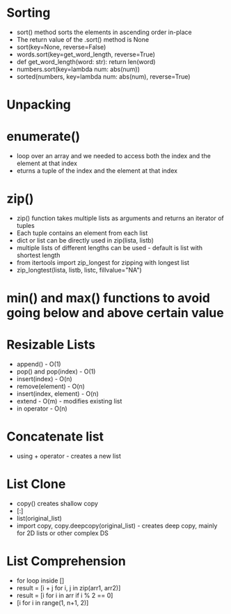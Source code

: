 # Sorting
  * sort() method sorts the elements in ascending order in-place
  * The return value of the .sort() method is None
  * sort(key=None, reverse=False)
  * words.sort(key=get_word_length, reverse=True)
  * def get_word_length(word: str): return len(word)
  * numbers.sort(key=lambda num: abs(num))
  * sorted(numbers, key=lambda num: abs(num), reverse=True)

# Unpacking
# enumerate()
  * loop over an array and we needed to access both the index and the element at that index
  * eturns a tuple of the index and the element at that index
    
# zip()
  * zip() function takes multiple lists as arguments and returns an iterator of tuples
  * Each tuple contains an element from each list
  * dict or list can be directly used in zip(lista, listb)
  * multiple lists of different lengths can be used - default is list with shortest length
  * from itertools import zip_longest for zipping with longest list
  * zip_longtest(lista, listb, listc, fillvalue="NA")
    
# min() and max() functions to avoid going below and above certain value

# Resizable Lists
* append() - O(1)
* pop() and pop(index) - O(1)
* insert(index) - O(n)
* remove(element) - O(n)
* insert(index, element) - O(n)
* extend - O(m) - modifies existing list
* in operator - O(n)

# Concatenate list
* using + operator - creates a new list

# List Clone
* copy() creates shallow copy
* [:]
* list(original_list)
* import copy, copy.deepcopy(original_list) - creates deep copy, mainly for 2D lists or other complex DS

# List Comprehension
* for loop inside []
* result = [i + j for i, j in zip(arr1, arr2)]
* result = [i for i in arr if i % 2 == 0]
* [i for i in range(1, n+1, 2)]



